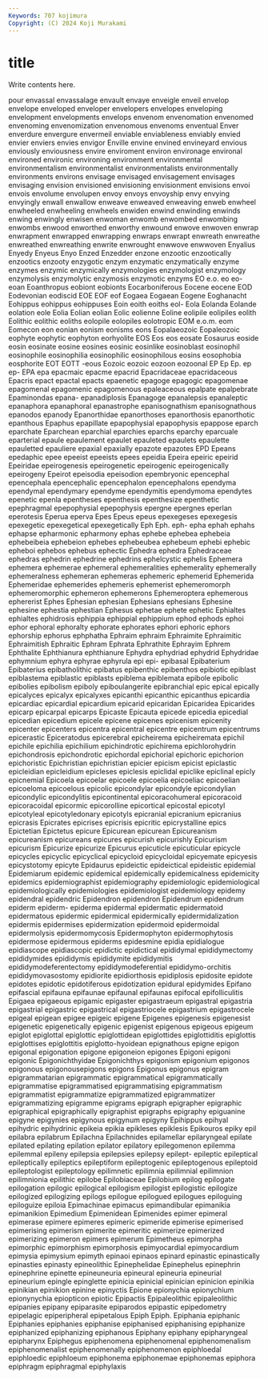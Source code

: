 ```yaml
---
Keywords: 707 kojimura
Copyright: (C) 2024 Koji Murakami
---
```


# title

Write contents here.



pour envassal envassalage envault envaye enveigle enveil envelop envelope
enveloped enveloper envelopers envelopes enveloping envelopment envelopments envelops envenom envenomation
envenomed envenoming envenomization envenomous envenoms enventual Enver enverdure envergure envermeil
enviable enviableness enviably envied envier enviers envies envigor Enville envine
envined envineyard envious enviously enviousness envire enviroment environ environage environal
environed environic environing environment environmental environmentalism environmentalist environmentalists environmentally environments
environs envisage envisaged envisagement envisages envisaging envision envisioned envisioning envisionment
envisions envoi envois envolume envolupen envoy envoys envoyship envy envying
envyingly enwall enwallow enweave enweaved enweaving enweb enwheel enwheeled enwheeling
enwheels enwiden enwind enwinding enwinds enwing enwingly enwisen enwoman enwomb
enwombed enwombing enwombs enwood enworthed enworthy enwound enwove enwoven enwrap
enwrapment enwrapped enwrapping enwraps enwrapt enwreath enwreathe enwreathed enwreathing enwrite
enwrought enwwove enwwoven Enyalius Enyedy Enyeus Enyo Enzed Enzedder enzone
enzootic enzootically enzootics enzooty enzygotic enzym enzymatic enzymatically enzyme enzymes
enzymic enzymically enzymologies enzymologist enzymology enzymolysis enzymolytic enzymosis enzymotic enzyms
EO e.o. eo eo- eoan Eoanthropus eobiont eobionts Eocarboniferous Eocene
eocene EOD Eodevonian eodiscid EOE EOF eof Eogaea Eogaean Eogene
Eoghanacht Eohippus eohippus eohippuses Eoin eoith eoiths eol- Eola Eolanda
Eolande eolation eole Eolia Eolian eolian Eolic eolienne Eoline eolipile
eolipiles eolith Eolithic eolithic eoliths eolopile eolopiles eolotropic EOM e.o.m.
eom Eomecon eon eonian eonism eonisms eons Eopalaeozoic Eopaleozoic eophyte
eophytic eophyton eorhyolite EOS Eos eos eosate Eosaurus eoside eosin
eosinate eosine eosines eosinic eosinlike eosinoblast eosinophil eosinophile eosinophilia eosinophilic
eosinophilous eosins eosophobia eosphorite EOT EOTT -eous Eozoic eozoic eozoon
eozoonal EP Ep Ep. ep ep- EPA epa epacmaic epacme
epacrid Epacridaceae epacridaceous Epacris epact epactal epacts epaenetic epagoge epagogic
epagomenae epagomenal epagomenic epagomenous epaleaceous epalpate epalpebrate Epaminondas epana- epanadiplosis
Epanagoge epanalepsis epanaleptic epanaphora epanaphoral epanastrophe epanisognathism epanisognathous epanodos epanody
Epanorthidae epanorthoses epanorthosis epanorthotic epanthous Epaphus epapillate epapophysial epapophysis epappose
eparch eparchate Eparchean eparchial eparchies eparchs eparchy eparcuale eparterial epaule
epaulement epaulet epauleted epaulets epaulette epauletted epauliere epaxial epaxially epazote
epazotes EPD Epeans epedaphic epee epeeist epeeists epees epeidia Epeira
epeiric epeirid Epeiridae epeirogenesis epeirogenetic epeirogenic epeirogenically epeirogeny Epeirot epeisodia
epeisodion epembryonic epencephal epencephala epencephalic epencephalon epencephalons ependyma ependymal ependymary
ependyme ependymitis ependymoma ependytes epenetic epenla epentheses epenthesis epenthesize epenthetic
epephragmal epepophysial epepophysis epergne epergnes eperlan eperotesis Eperua eperva Epes
Epeus epeus epexegeses epexegesis epexegetic epexegetical epexegetically Eph Eph. eph-
epha ephah ephahs ephapse epharmonic epharmony ephas ephebe ephebea ephebeia
ephebeibeia ephebeion ephebes ephebeubea ephebeum ephebi ephebic epheboi ephebos ephebus
ephectic Ephedra ephedra Ephedraceae ephedras ephedrin ephedrine ephedrins ephelcystic ephelis
Ephemera ephemera ephemerae ephemeral ephemeralities ephemerality ephemerally ephemeralness ephemeran ephemeras
ephemeric ephemerid Ephemerida Ephemeridae ephemerides ephemeris ephemerist ephemeromorph ephemeromorphic ephemeron
ephemerons Ephemeroptera ephemerous ephererist Ephes Ephesian ephesian Ephesians ephesians Ephesine
ephesine ephestia ephestian Ephesus ephetae ephete ephetic Ephialtes ephialtes ephidrosis
ephippia ephippial ephippium ephod ephods ephoi ephor ephoral ephoralty ephorate
ephorates ephori ephoric ephors ephorship ephorus ephphatha Ephraim ephraim Ephraimite
Ephraimitic Ephraimitish Ephraitic Ephram Ephrata Ephrathite Ephrayim Ephrem Ephthalite Ephthianura
ephthianure Ephydra ephydriad ephydrid Ephydridae ephymnium ephyra ephyrae ephyrula epi
epi- epibasal Epibaterium Epibaterius epibatholithic epibatus epibenthic epibenthos epibiotic epiblast
epiblastema epiblastic epiblasts epiblema epiblemata epibole epibolic epibolies epibolism epiboly
epiboulangerite epibranchial epic epical epically epicalyces epicalyx epicalyxes epicanthi epicanthic
epicanthus epicardia epicardiac epicardial epicardium epicarid epicaridan Epicaridea Epicarides epicarp
epicarpal epicarps Epicaste Epicauta epicede epicedia epicedial epicedian epicedium epicele
epicene epicenes epicenism epicenity epicenter epicenters epicentra epicentral epicentre epicentrum
epicentrums epicerastic Epiceratodus epicerebral epicheirema epicheiremata epichil epichile epichilia epichilium
epichindrotic epichirema epichlorohydrin epichondrosis epichondrotic epichordal epichorial epichoric epichorion epichoristic
Epichristian epichristian epicier epicism epicist epiclastic epicleidian epicleidium epicleses epiclesis
epiclidal epiclike epiclinal epicly epicnemial Epicoela epicoelar epicoele epicoelia epicoeliac
epicoelian epicoeloma epicoelous epicolic epicondylar epicondyle epicondylian epicondylic epicondylitis epicontinental
epicoracohumeral epicoracoid epicoracoidal epicormic epicorolline epicortical epicostal epicotyl epicotyleal epicotyledonary
epicotyls epicranial epicranium epicranius epicrasis Epicrates epicrises epicrisis epicritic epicrystalline
epics Epictetian Epictetus epicure Epicurean epicurean Epicureanism epicureanism epicureans epicures
epicurish epicurishly Epicurism epicurism Epicurize epicurize Epicurus epicuticle epicuticular epicycle
epicycles epicyclic epicyclical epicycloid epicycloidal epicyemate epicyesis epicystotomy epicyte Epidaurus
epideictic epideictical epideistic epidemial Epidemiarum epidemic epidemical epidemically epidemicalness epidemicity
epidemics epidemiographist epidemiography epidemiologic epidemiological epidemiologically epidemiologies epidemiologist epidemiology epidemy
epidendral epidendric Epidendron epidendron Epidendrum epidendrum epiderm epiderm- epiderma epidermal
epidermatic epidermatoid epidermatous epidermic epidermical epidermically epidermidalization epidermis epidermises epidermization
epidermoid epidermoidal epidermolysis epidermomycosis Epidermophyton epidermophytosis epidermose epidermous epiderms epidesmine
epidia epidialogue epidiascope epidiascopic epidictic epidictical epididymal epididymectomy epididymides epididymis
epididymite epididymitis epididymodeferentectomy epididymodeferential epididymo-orchitis epididymovasostomy epidiorite epidiorthosis epidiplosis epidosite
epidote epidotes epidotic epidotiferous epidotization epidural epidymides Epifano epifascial epifauna
epifaunae epifaunal epifaunas epifocal epifolliculitis Epigaea epigaeous epigamic epigaster epigastraeum
epigastral epigastria epigastrial epigastric epigastrical epigastriocele epigastrium epigastrocele epigeal epigean
epigee epigeic epigene Epigenes epigenesis epigenesist epigenetic epigenetically epigenic epigenist
epigenous epigeous epigeum epiglot epiglottal epiglottic epiglottidean epiglottides epiglottiditis epiglottis
epiglottises epiglottitis epiglotto-hyoidean epignathous epigne epigon epigonal epigonation epigone epigoneion
epigones Epigoni epigoni epigonic Epigonichthyidae Epigonichthys epigonism epigonium epigonos epigonous
epigonousepigons epigons Epigonus epigonus epigram epigrammatarian epigrammatic epigrammatical epigrammatically epigrammatise
epigrammatised epigrammatising epigrammatism epigrammatist epigrammatize epigrammatized epigrammatizer epigrammatizing epigramme epigrams
epigraph epigrapher epigraphic epigraphical epigraphically epigraphist epigraphs epigraphy epiguanine epigyne
epigynies epigynous epigynum epigyny Epihippus epihyal epihydric epihydrinic epikeia epikia
epikleses epiklesis Epikouros epiky epil epilabra epilabrum Epilachna Epilachnides epilamellar
epilaryngeal epilate epilated epilating epilation epilator epilatory epilegomenon epilemma epilemmal
epileny epilepsia epilepsies epilepsy epilept- epileptic epileptical epileptically epileptics epileptiform
epileptogenic epileptogenous epileptoid epileptologist epileptology epilimnetic epilimnia epilimnial epilimnion epilimnionia
epilithic epilobe Epilobiaceae Epilobium epilog epilogate epilogation epilogic epilogical epilogism
epilogist epilogistic epilogize epilogized epilogizing epilogs epilogue epilogued epilogues epiloguing
epiloguize epiloia Epimachinae epimacus epimandibular epimanikia epimanikion Epimedium Epimenidean Epimenides
epimer epimeral epimerase epimere epimeres epimeric epimeride epimerise epimerised epimerising
epimerism epimerite epimeritic epimerize epimerized epimerizing epimeron epimers epimerum Epimetheus
epimorpha epimorphic epimorphism epimorphosis epimyocardial epimyocardium epimysia epimysium epimyth epinaoi
epinaos epinard epinastic epinastically epinasties epinasty epineolithic Epinephelidae Epinephelus epinephrin
epinephrine epinette epineuneuria epineural epineuria epineurial epineurium epingle epinglette epinicia
epinicial epinician epinicion epinikia epinikian epinikion epinine epinyctis Epione epionychia
epionychium epionynychia epiopticon epiotic Epipactis Epipaleolithic epipaleolithic epipanies epipany epiparasite
epiparodos epipastic epipedometry epipelagic epiperipheral epipetalous Epiph Epiph. Epiphania epiphanic
Epiphanies epiphanies epiphanise epiphanised epiphanising epiphanize epiphanized epiphanizing epiphanous Epiphany
epiphany epipharyngeal epipharynx Epiphegus epiphenomena epiphenomenal epiphenomenalism epiphenomenalist epiphenomenally epiphenomenon
epiphloedal epiphloedic epiphloeum epiphonema epiphonemae epiphonemas epiphora epiphragm epiphragmal epiphylaxis
